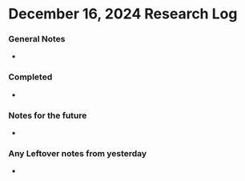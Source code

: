 # December 16, 2024 Research Log
### General Notes
* 

### Completed
* 

### Notes for the future
* 

### Any Leftover notes from yesterday
* 
